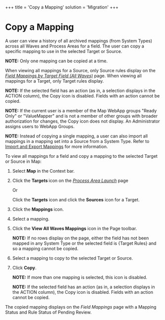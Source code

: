 +++
title = 'Copy a Mapping'
solution = 'Migration'
+++

# Copy a Mapping

A user can view a history of all archived mappings (from System Types)
across all Waves and Process Areas for a field. The user can copy a
specific mapping to use in the selected Target or Source.

<span style="font-weight: bold;">NOTE:</span> Only one mapping can be
copied at a time.

When viewing all mappings for a Source, only Source rules display on the
<span style="font-style: italic;">[Field Mappings by Target Field (All
Waves)](../Page_Desc/Field_Mappings_by_Target_Field_All_Waves.htm)</span>
page. When viewing all mappings for a Target, only Target rules display.

<span style="font-weight: bold;">NOTE:</span> If the selected field has
an action (as in, a selection displays in the ACTION column), the Copy
icon is disabled. Fields with an action cannot be copied.

<span style="font-weight: bold;">NOTE:</span> If the current user is a
member of the Map WebApp groups "Ready Only" or "ValueMapper" and is not
a member of other groups with broader authorization for changes, the
Copy icon does not display. An Administrator assigns users to WebApp
Groups.

<span style="font-weight: bold;">NOTE:</span> Instead of copying a
single mapping, a user can also import all mappings in a mapping set
into a Source from a System Type. Refer to [Import and Export
Mappings](Import_and_Export_Mappings.htm) for more information.

To view all mappings for a field and copy a mapping to the selected
Target or Source in Map:

1.  Select **Map** in the Context bar.

2.  Click the <span style="font-weight: bold;">Targets </span>icon on
    the *[Process Area
    Launch](../Page_Desc/Process_Area_Launch_map.htm)* page
    
    Or
    
    Click the <span style="font-weight: bold;">Targets</span> icon and
    click the <span style="font-weight: bold;">Sources</span> icon for a
    Target.

3.  Click the <span style="font-weight: bold;">Mappings </span>icon.

4.  Select a mapping.

5.  Click the <span style="font-weight: bold;">View All Waves
    Mappings</span> icon in the Page toolbar.
    
    **NOTE:** If no rows display on the page, either the field has not
    been mapped in any System Type or the selected field is {Target
    Rules} and so a mapping cannot be copied.

6.  Select a mapping to copy to the selected Target or Source.

7.  Click <span style="font-weight: bold;">Copy</span>.
    
    **NOTE:** If more than one mapping is selected, this icon is
    disabled.
    
    **NOTE:** If the selected field has an action (as in, a selection
    displays in the ACTION column), the Copy icon is disabled. Fields
    with an action cannot be copied.

The copied mapping displays on the
<span style="font-style: italic;">Field Mappings</span> page with a
Mapping Status and Rule Status of Pending Review.
